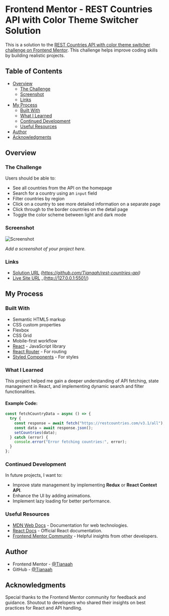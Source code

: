 # Frontend Mentor - REST Countries API with Color Theme Switcher Solution

This is a solution to the [REST Countries API with color theme switcher challenge on Frontend Mentor](https://www.frontendmentor.io/challenges/rest-countries-api-with-color-theme-switcher-5cacc469fec04111f7b848ca). This challenge helps improve coding skills by building realistic projects.

## Table of Contents

- [Overview](#overview)
  - [The Challenge](#the-challenge)
  - [Screenshot](#screenshot)
  - [Links](#links)
- [My Process](#my-process)
  - [Built With](#built-with)
  - [What I Learned](#what-i-learned)
  - [Continued Development](#continued-development)
  - [Useful Resources](#useful-resources)
- [Author](#author)
- [Acknowledgments](#acknowledgments)

## Overview

### The Challenge

Users should be able to:

- See all countries from the API on the homepage
- Search for a country using an `input` field
- Filter countries by region
- Click on a country to see more detailed information on a separate page
- Click through to the border countries on the detail page
- Toggle the color scheme between light and dark mode

### Screenshot

![Screenshot](./design/FireShot%20Capture%20011%20-%20React%20App%20-%20[localhost].png)

_Add a screenshot of your project here._

### Links

- [Solution URL](#) _(https://github.com/Tianaah/rest-countries-api)_
- [Live Site URL](#) \_(http://127.0.0.1:5501/)

## My Process

### Built With

- Semantic HTML5 markup
- CSS custom properties
- Flexbox
- CSS Grid
- Mobile-first workflow
- [React](https://reactjs.org/) - JavaScript library
- [React Router](https://reactrouter.com/) - For routing
- [Styled Components](https://styled-components.com/) - For styles

### What I Learned

This project helped me gain a deeper understanding of API fetching, state management in React, and implementing dynamic search and filter functionalities.

#### Example Code:

```js
const fetchCountryData = async () => {
  try {
    const response = await fetch("https://restcountries.com/v3.1/all");
    const data = await response.json();
    setCountries(data);
  } catch (error) {
    console.error("Error fetching countries:", error);
  }
};
```

### Continued Development

In future projects, I want to:

- Improve state management by implementing **Redux** or **React Context API**.
- Enhance the UI by adding animations.
- Implement lazy loading for better performance.

### Useful Resources

- [MDN Web Docs](https://developer.mozilla.org/) - Documentation for web technologies.
- [React Docs](https://react.dev/) - Official React documentation.
- [Frontend Mentor Community](https://www.frontendmentor.io/) - Helpful insights from other developers.

## Author

- Frontend Mentor - [@Tianaah](https://www.frontendmentor.io/profile/Tianaah)
- GitHub - [@Tianaah](https://github.com/Tianaah)

## Acknowledgments

Special thanks to the Frontend Mentor community for feedback and guidance. Shoutout to developers who shared their insights on best practices for React and API handling.

